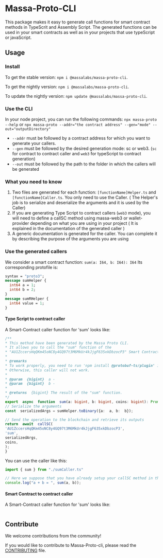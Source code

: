 
# Massa-Proto-CLI

This package makes it easy to generate call functions for smart contract methods in TypeScrit and Assembly Script.
The generated functions can be used in your smart contracts as well as in your projects that use typeScript or javaScript.

## Usage

### Install
To get the stable version: `npm i @massalabs/massa-proto-cli`.

To get the nightly version: `npm i @massalabs/massa-proto-cli`.

To update the nightly version: `npm update @massalabs/massa-proto-cli`.


### Use the CLI
In your node project, you can run the following commands:
 `npx massa-proto --help`
 or
 `npx massa-proto --addr="the contract address" --gen="mode" --out="outputDirectory"`

- `--addr` must be followed by a contract address for which you want to generate your callers.
- `--gen` must be followed by the desired generation mode: sc or web3. (`sc` for contract to contract caller and `web3` for typeScript to contract generation)
- `--out` must be followed by the path to the folder in which the callers will be generated


### What you need to know
1. Two files are generated for each function: `[functionName]Helper.ts` and `[functionName]Caller.ts`. You only need to use the Caller. ( The Helper's job is to serialize and deserialize the arguments and it is used by the Caller)
2. If you are generating Type Script to contract callers (`web3` mode), you will need to define a callSC method using massa-web3 or wallet-provider depending on what you are using in your project ( It is explained in the documentation of the generated caller )
3. A generic documentation is generated for the caller. You can complete it by describing the purpose of the arguments you are using

### Use the generated callers
We consider a smart contract function: `sum(a: I64, b: I64): I64`
Its corresponding protofile is:
```protobuf
syntax = "proto3";
message sumHelper {
  int64 a = 1;
  int64 b = 2;
}
message sumRHelper {
  int64 value = 1;
}
```
#### Type Script to contract caller
A Smart-Contract caller function for 'sum' looks like:  
```typescript
/**
* This method have been generated by the Massa Proto CLI.
* It allows you to call the "sum" function of the
* "AU1ZccersHqQKm45oNC8y4GQ97t3M6MkUr4kJjgF635xkDbzocP3" Smart Contract.
*
* @remarks
* To work properly, you need to run 'npm install @protobuf-ts/plugin' in your project folder.
* Otherwise, this caller will not work.
*
* @param  {bigint}  a - 
* @param  {bigint}  b -
*
* @returns  {bigint} The result of the "sum" function.
*/
export  async  function  sum(a: bigint, b: bigint, coins: bigint): Promise<bigint> {
// Serialize the arguments
const  serializedArgs = sumHelper.toBinary({a:  a, b:  b});

// Send the operation to the blockchain and retrieve its outputs
return  await  callSC(
'AU1ZccersHqQKm45oNC8y4GQ97t3M6MkUr4kJjgF635xkDbzocP3',
'sum',
serializedArgs,
coins,
);
}
```

You can use the caller like this:
```typescript
import { sum } from "./sumCaller.ts"

// Here we suppose that you have already setup your callSC method in the caller using massa-web3 or the wallet-provider
console.log("a + b = ", sum(a, b));
```

#### Smart Contract to contract caller
A Smart-Contract caller function for 'sum' looks like:  
```typescript

```

## Contribute

We welcome contributions from the community!

If you would like to contribute to Massa-Proto-cli, please read the [CONTRIBUTING](https://github.com/massalabs/massa-sc-toolkit/blob/main/CONTRIBUTING.md) file.
